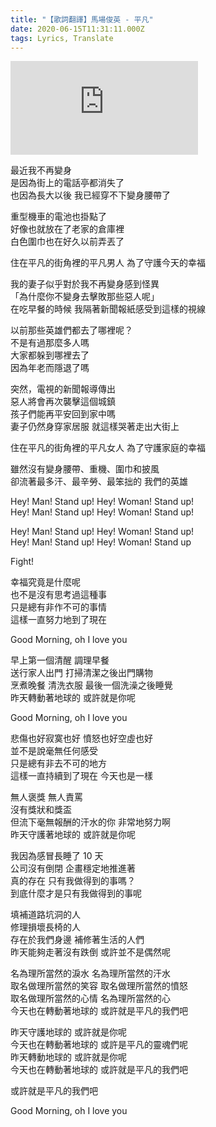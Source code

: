 ```yaml
---
title: "【歌詞翻譯】馬場俊英 - 平凡"
date: 2020-06-15T11:31:11.000Z
tags: Lyrics, Translate
---
```


<iframe title="馬場俊英 - 平凡" src="https://www.youtube.com/embed/QtkK2VWyq6g" frameborder="0" allow="accelerometer; autoplay; clipboard-write; encrypted-media; gyroscope; picture-in-picture" allowfullscreen></iframe>

<p>最近我不再變身
<br>是因為街上的電話亭都消失了
<br>也因為長大以後 我已經穿不下變身腰帶了</p>

<p>重型機車的電池也掛點了
<br>好像也就放在了老家的倉庫裡
<br>白色圍巾也在好久以前弄丟了</p>

住在平凡的街角裡的平凡男人 為了守護今天的幸福

<p>我的妻子似乎對於我不再變身感到怪異
<br>「為什麼你不變身去擊敗那些惡人呢」
<br>在吃早餐的時候 我隔著新聞報紙感受到這樣的視線</p>

<p>以前那些英雄們都去了哪裡呢？
<br>不是有過那麼多人嗎
<br>大家都躲到哪裡去了
<br>因為年老而隱退了嗎</p>

<p>突然，電視的新聞報導傳出
<br>惡人將會再次襲擊這個城鎮
<br>孩子們能再平安回到家中嗎
<br>妻子仍然身穿家居服 就這樣哭著走出大街上</p>

住在平凡的街角裡的平凡女人 為了守護家庭的幸福

<p>雖然沒有變身腰帶、重機、圍巾和披風
<br>卻流著最多汗、最辛勞、最笨拙的 我們的英雄</p>

<p>Hey! Man! Stand up! Hey! Woman! Stand up!
<br>Hey! Man! Stand up! Hey! Woman! Stand up!</p>

<p>Hey! Man! Stand up! Hey! Woman! Stand up!
<br>Hey! Man! Stand up! Hey! Woman! Stand up</p>

Fight!

<p>幸福究竟是什麼呢
<br>也不是沒有思考過這種事
<br>只是總有非作不可的事情
<br>這樣一直努力地到了現在</p>

Good Morning, oh I love you

<p>早上第一個清醒 調理早餐
<br>送行家人出門 打掃清潔之後出門購物
<br>烹煮晚餐 清洗衣服 最後一個洗澡之後睡覺
<br>昨天轉動著地球的 或許就是你呢</p>

Good Morning, oh I love you

<p>悲傷也好寂寞也好 憤怒也好空虛也好
<br>並不是說毫無任何感受
<br>只是總有非去不可的地方
<br>這樣一直持續到了現在 今天也是一樣</p>

<p>無人褒獎 無人責罵
<br>沒有獎狀和獎盃
<br>但流下毫無報酬的汗水的你 非常地努力啊
<br>昨天守護著地球的 或許就是你呢</p>

<p>我因為感冒長睡了 10 天
<br>公司沒有倒閉 企畫穩定地推進著
<br>真的存在 只有我做得到的事嗎？
<br>到底什麼才是只有我做得到的事呢</p>

<p>填補道路坑洞的人
<br>修理損壞長椅的人
<br>存在於我們身邊 補修著生活的人們
<br>昨天能夠走著沒有跌倒 或許並不是偶然呢</p>

<p>名為理所當然的淚水 名為理所當然的汗水
<br>取名做理所當然的笑容 取名做理所當然的憤怒
<br>取名做理所當然的心情 名為理所當然的心
<br>今天也在轉動著地球的 或許就是平凡的我們吧</p>

<p>昨天守護地球的 或許就是你呢
<br>今天也在轉動著地球的 或許是平凡的靈魂們呢
<br>昨天轉動地球的 或許就是你呢
<br>今天也在轉動著地球的 或許就是平凡的我們吧</p>

或許就是平凡的我們吧

Good Morning, oh I love you
